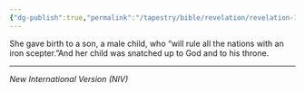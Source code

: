 ```yaml
---
{"dg-publish":true,"permalink":"/tapestry/bible/revelation/revelation-12-5a-11b/","title":"Revelation 12:5a,11b","tags":["bible-verse","bible-verse"],"dgHomeLink":true,"dgShowLocalGraph":true,"dgEnableSearch":true}
---
```


She gave birth to a son, a male child, who “will rule all the nations with an iron scepter.”And her child was snatched up to God and to his throne.

---
*New International Version (NIV)*